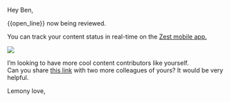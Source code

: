 Hey Ben,

{{open\_line}} now being reviewed.

You can track your content status in real-time on the [Zest mobile
app.](https://links.zest.is/contribute)

![](https://zest-app.s3-eu-west-1.amazonaws.com/assets.notifications/suggestions-email/suggestion.new/new_contribute_200.gif)

I’m looking to have more cool content contributors like yourself. \
Can you share [this
link](https://zest.is/contribute-content?utm_source%3Demail%26utm_medium%3Dnew-contribution)
with two more colleagues of yours? It would be very helpful.

Lemony love,
